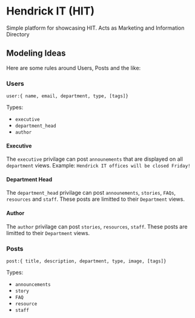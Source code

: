 # Hendrick IT (HIT)

Simple platform for showcasing HIT. Acts as Marketing and Information Directory

## Modeling Ideas

Here are some rules around Users, Posts and the like:

### Users
`user:{ name, email, department, type, [tags]}`

Types:

- `executive`
- `department_head`
- `author`

#### Executive
The `executive` privilage can post `announements` that are displayed on all `department` views. Example: `Hendrick IT offices will be closed Friday!`

#### Department Head
The `department_head` privilage can post `announements`, `stories`, `FAQs`, `resources` and `staff`. These posts are limitted to their `Department` views.

#### Author
The `author` privilage can post `stories`, `resources`, `staff`. These posts are limitted to their `Department` views.

### Posts
`post:{ title, description, department, type, image, [tags]}`

Types:

- `announcements`
- `story`
- `FAQ`
- `resource`
- `staff`